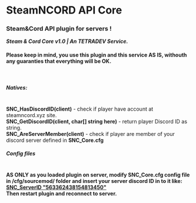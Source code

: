 # SteamNCORD API Core
 <h3>Steam&Cord API plugin for servers !</h3>
<i><b>Steam & Cord Core v1.0 | An TETRADEV Service.</b></i>
<h4></b>Please keep in mind, you use this plugin and this service AS IS, withouth any guaranties that everything will be OK.</b></h4><br>

<h5>Natives:</h5><br>
 <b>SNC_HasDiscordID(client)</b> - check if player have account at steamncord.xyz site.<br>
  <b>SNC_GetDiscordID(client, char[] string here)</b> - return player Discord ID as string.<br>
  <b>SNC_AreServerMember(client)</b> - check if player are member of your discord server defined in <b>SNC_Core.cfg</b><br>
  
<h5>Config files</h5><br>
<b>AS ONLY as you loaded plugin on server, modify SNC_Core.cfg config file in /cfg/sourcemod/ folder and insert your server discord ID in to it like: <u>SNC_ServerID "563362438154813450"</u><br> Then restart plugin and reconnect to server.
 

